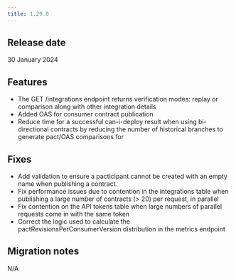 ```yaml
---
title: 1.29.0
---
```


## Release date

30 January 2024

## Features

* The GET /integrations endpoint returns verification modes: replay or comparison along with other integration details
* Added OAS for consumer contract publication
* Reduce time for a successful can-i-deploy result when using bi-directional contracts by reducing the number of historical branches to generate pact/OAS comparisons for

## Fixes

* Add validation to ensure a pacticipant cannot be created with an empty name when publishing a contract.
* Fix performance issues due to contention in the integrations table when publishing a large number of contracts (> 20) per request, in parallel
* Fix contention on the API tokens table when large numbers of parallel requests come in with the same token
* Correct the logic used to calculate the pactRevisionsPerConsumerVersion distribution in the metrics endpoint

## Migration notes

N/A


